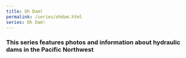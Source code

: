 ```yaml
---
title: Oh Dam! 
permalink: /series/ohdam.html
series: Oh Dam!
---
```


### This series features photos and information about hydraulic dams in the Pacific Northwest